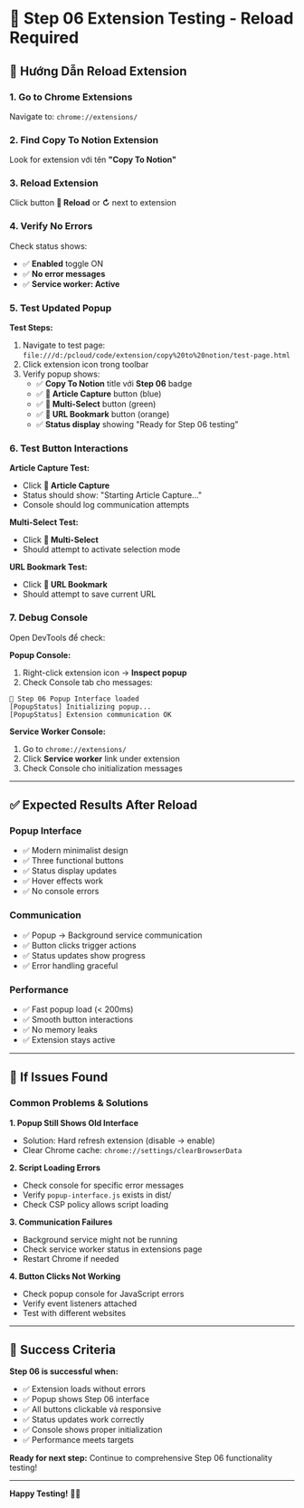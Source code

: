 # 🔄 Step 06 Extension Testing - Reload Required

## 🎯 Hướng Dẫn Reload Extension

### 1. Go to Chrome Extensions
Navigate to: `chrome://extensions/`

### 2. Find Copy To Notion Extension
Look for extension với tên **"Copy To Notion"**

### 3. Reload Extension
Click button **🔄 Reload** or **↻** next to extension

### 4. Verify No Errors
Check status shows:
- ✅ **Enabled** toggle ON
- ✅ **No error messages**
- ✅ **Service worker: Active**

### 5. Test Updated Popup

**Test Steps:**
1. Navigate to test page: `file:///d:/pcloud/code/extension/copy%20to%20notion/test-page.html`
2. Click extension icon trong toolbar
3. Verify popup shows:
   - ✅ **Copy To Notion** title với **Step 06** badge
   - ✅ **📄 Article Capture** button (blue)
   - ✅ **🎯 Multi-Select** button (green)  
   - ✅ **🔖 URL Bookmark** button (orange)
   - ✅ **Status display** showing "Ready for Step 06 testing"

### 6. Test Button Interactions

**Article Capture Test:**
- Click **📄 Article Capture**
- Status should show: "Starting Article Capture..."
- Console should log communication attempts

**Multi-Select Test:**
- Click **🎯 Multi-Select** 
- Should attempt to activate selection mode

**URL Bookmark Test:**
- Click **🔖 URL Bookmark**
- Should attempt to save current URL

### 7. Debug Console

Open DevTools để check:

**Popup Console:**
1. Right-click extension icon → **Inspect popup**
2. Check Console tab cho messages:
```
🚀 Step 06 Popup Interface loaded
[PopupStatus] Initializing popup...
[PopupStatus] Extension communication OK
```

**Service Worker Console:**
1. Go to `chrome://extensions/`
2. Click **Service worker** link under extension
3. Check Console cho initialization messages

---

## ✅ Expected Results After Reload

### Popup Interface
- ✅ Modern minimalist design
- ✅ Three functional buttons
- ✅ Status display updates
- ✅ Hover effects work
- ✅ No console errors

### Communication
- ✅ Popup → Background service communication
- ✅ Button clicks trigger actions
- ✅ Status updates show progress
- ✅ Error handling graceful

### Performance
- ✅ Fast popup load (< 200ms)
- ✅ Smooth button interactions
- ✅ No memory leaks
- ✅ Extension stays active

---

## 🚨 If Issues Found

### Common Problems & Solutions

**1. Popup Still Shows Old Interface**
- Solution: Hard refresh extension (disable → enable)
- Clear Chrome cache: `chrome://settings/clearBrowserData`

**2. Script Loading Errors**
- Check console for specific error messages
- Verify `popup-interface.js` exists in dist/
- Check CSP policy allows script loading

**3. Communication Failures**
- Background service might not be running
- Check service worker status in extensions page
- Restart Chrome if needed

**4. Button Clicks Not Working**
- Check popup console for JavaScript errors
- Verify event listeners attached
- Test with different websites

---

## 🎉 Success Criteria

**Step 06 is successful when:**
- ✅ Extension loads without errors
- ✅ Popup shows Step 06 interface  
- ✅ All buttons clickable và responsive
- ✅ Status updates work correctly
- ✅ Console shows proper initialization
- ✅ Performance meets targets

**Ready for next step:** Continue to comprehensive Step 06 functionality testing!

---

**Happy Testing!** 🧪✨
